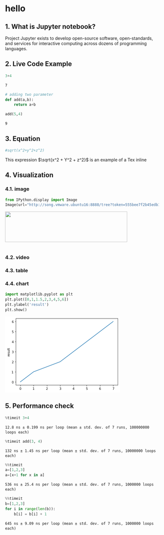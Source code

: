 # hello

## 1. What is Jupyter notebook?

Project Jupyter exists to develop open-source software, open-standards, and services for interactive computing across dozens of programming languages.

## 2. Live Code Example


```python
3+4
```




    7




```python
# adding two parameter
def add(a,b):
    return a+b
```


```python
add(5,4)
```




    9



## 3. Equation


```python
#sqrt(x^2+y^2+z^2)
```

This expression $\sqrt{x^2 + Y^2 + z^2}$ is an example of a Tex inline

## 4. Visualization

### 4.1. image


```python
from IPython.display import Image
Image(url="http://song.vmware.ubuntu16:8888/tree?token=555bee7f2b45edb18c6378a274d58880fcf5f747b664956d", width=400, height=100)
```




<img src="http://song.vmware.ubuntu16:8888/tree?token=555bee7f2b45edb18c6378a274d58880fcf5f747b664956d" width="400" height="100"/>




```python

```

### 4.2. video
### 4.3. table
### 4.4. chart


```python
import matplotlib.pyplot as plt
plt.plot([0,1,1.5,2,3,4,5,6])
plt.ylabel('result')
plt.show()
```


![png](output_15_0.png)


## 5. Performance check


```python
%timeit 3+4
```

    12.8 ns ± 0.199 ns per loop (mean ± std. dev. of 7 runs, 100000000 loops each)



```python
%timeit add(3, 4)
```

    132 ns ± 1.45 ns per loop (mean ± std. dev. of 7 runs, 10000000 loops each)



```python
%%timeit
a=[1,2,3]
a=[x+1 for x in a]
```

    536 ns ± 25.4 ns per loop (mean ± std. dev. of 7 runs, 1000000 loops each)



```python
%%timeit
b=[1,2,3]
for i in range(len(b)):
    b[i] = b[i] + 1
```

    645 ns ± 9.09 ns per loop (mean ± std. dev. of 7 runs, 1000000 loops each)



```python

```

